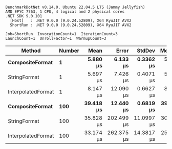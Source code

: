```

BenchmarkDotNet v0.14.0, Ubuntu 22.04.5 LTS (Jammy Jellyfish)
AMD EPYC 7763, 1 CPU, 4 logical and 2 physical cores
.NET SDK 9.0.101
  [Host]   : .NET 9.0.0 (9.0.24.52809), X64 RyuJIT AVX2
  ShortRun : .NET 9.0.0 (9.0.24.52809), X64 RyuJIT AVX2

Job=ShortRun  InvocationCount=1  IterationCount=3  
LaunchCount=1  UnrollFactor=1  WarmupCount=3  

```
| Method             | Number | Mean      | Error      | StdDev     | Median    | Min       | Max       | Allocated |
|------------------- |------- |----------:|-----------:|-----------:|----------:|----------:|----------:|----------:|
| **CompositeFormat**    | **1**      |  **5.880 μs** |   **6.133 μs** |  **0.3362 μs** |  **5.976 μs** |  **5.505 μs** |  **6.157 μs** |     **872 B** |
| StringFormat       | 1      |  5.697 μs |   7.426 μs |  0.4071 μs |  5.530 μs |  5.400 μs |  6.161 μs |     896 B |
| InterpolatedFormat | 1      |  8.147 μs |  12.090 μs |  0.6627 μs |  8.431 μs |  7.389 μs |  8.620 μs |     584 B |
| **CompositeFormat**    | **100**    | **39.418 μs** |  **12.440 μs** |  **0.6819 μs** | **39.669 μs** | **38.647 μs** | **39.940 μs** |   **14048 B** |
| StringFormat       | 100    | 35.828 μs | 202.499 μs | 11.0997 μs | 30.191 μs | 28.678 μs | 48.615 μs |   16736 B |
| InterpolatedFormat | 100    | 33.174 μs | 262.375 μs | 14.3817 μs | 25.122 μs | 24.622 μs | 49.778 μs |   14336 B |
